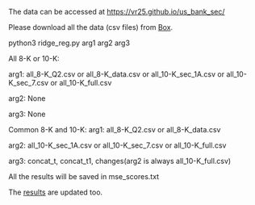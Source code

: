 The data can be accessed at https://vr25.github.io/us_bank_sec/

Please download all the data (csv files) from [Box](https://rpi.box.com/s/wiofkzqvin7hplraolan5lnt05fgduo6).

python3 ridge_reg.py arg1 arg2 arg3

All 8-K or 10-K:

arg1: all_8-K_Q2.csv or all_8-K_data.csv or all_10-K_sec_1A.csv or all_10-K_sec_7.csv or all_10-K_full.csv

arg2: None

arg3: None


Common 8-K and 10-K:
arg1: all_8-K_Q2.csv or all_8-K_data.csv

arg2: all_10-K_sec_1A.csv or all_10-K_sec_7.csv or all_10-K_full.csv

arg3: concat_t, concat_t1, changes(arg2 is always all_10-K_full.csv)


All the results will be saved in mse_scores.txt


The [results](https://docs.google.com/spreadsheets/d/17ixZNnsLHj0JHHOL2UrT7-I560pL8mA_34mnQmIGcfs/edit?usp=sharing) are updated too.
